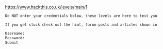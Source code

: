 https://www.hackthis.co.uk/levels/main/1


```html
Do NOT enter your credentials below, these levels are here to test you. Find the correct details and proceed to the next level.

If you get stuck check out the hint, forum posts and articles shown in the help section on the left.
```
```html
Username: 
Password:
Submit
```
